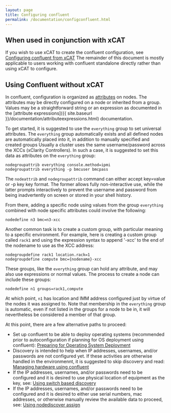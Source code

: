 ```yaml
---
layout: page
title: Configuring confluent
permalink: /documentation/configconfluent.html
---
```


## When used in conjunction with xCAT

If you wish to use xCAT to create the confluent configuration, see
[Configuring confluent from xCAT]({{site.baseurl}}/documentation/configconfluent_xcat.html)
The remainder of this document is mostly applicable to users working with confluent
standalone directly rather than using xCAT to configure.

## Using Confluent without xCAT

In confluent, configuration is organized as [attributes]({{site.baseurl}}/documentation/nodeattributes.html) on nodes.  The 
attributes may be directly configured on a node or inherited from a group.
Values may be a straightforward string or an expression as documented in 
the [attribute expressions]({{ site.baseurl }}/documentation/attributeexpressions.html)
documentation.

To get started, it is suggested to use the `everything` group to set universal attributes.
The `everything` group automatically exists and all defined nodes are automatically
placed into it, in addition to manually specified and created groups
Usually a cluster uses the same username/password across the XCCs (xClarity Controllers).  In such a case, it is
suggested to set this data as attributes on the `everything` group:

	nodegroupattrib everything console.method=ipmi
	nodegroupattrib everything -p bmcuser bmcpass

The `nodeattrib` and `nodegroupattrib` command can either accept key=value or -p key key format. The former allows fully non-interactive use, while the
latter prompts interactively to prevent the username and password from being inadvertently on screen or stored in your shell history.

From there, adding a specific node using values from the group `everything` combined with node specific attributes could involve the following:

	nodedefine n3 bmc=n3-xcc

Another common task is to create a custom group, with particular meaning to a specific environment.  For example, here is creating a custom group called `rack1` and
using the expression syntax to append '-xcc' to the end of the nodename to use as the XCC address:

	nodegroupdefine rack1 location.rack=1
	nodegroupdefine compute bmc={nodename}-xcc

These groups, like the `everything` group can hold any attribute, and may also use expressions or normal values.  The process to create a node can include these groups:

	nodedefine n1 groups=rack1,compute

At which point, `n1` has location and IMM address configured just by virtue of the nodes it was assigned to.  Note that membership in
the `everything` group is automatic, even if not listed in the groups for a node to be in, it will nevertheless be considered a member of that group.

At this point, there are a few alternative paths to proceed:

* Set up confluent to be able to deploy operating systems (recommended prior to autoconfiguration if planning for OS deployment using confluent): [Preparing for Operating System Deployment]({{site.baseurl}}/documentation/confluentosdeploy.html)
* Discovery is intended to help when IP addresses, usernames, and/or passwords are not configured yet. If these activities are otherwise handled in the environmennt, it is suggested to skip discovery and read: [Managing hardware using confluent]({{site.baseurl}}/documentation/manageconfluent.html)
* If the IP addresses, usernames, and/or passwords need to be configured and it is desired to use physical location of equipment as the key, see: [Using switch based discovery]({{site.baseurl}}/documentation/confluentswitchdisco.html)
* If the IP addresses, usernames, and/or passwords need to be configured and it is desired to either use serial numbers, mac addresses, or otherwise manually review the available data to proceed, see: [Using nodediscover assign]({{site.baseurl}}/documentation/confluentnodeassign.html)
